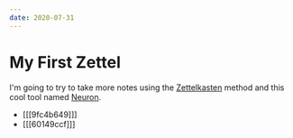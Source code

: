```yaml
---
date: 2020-07-31
---
```


# My First Zettel

I'm going to try to take more notes using the
[Zettelkasten](https://neuron.zettel.page/2011401.html) method and this cool
tool named [Neuron](https://neuron.zettel.page/).

* [[[9fc4b649]]]
* [[[60149ccf]]]

